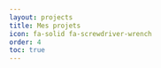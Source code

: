 ```yaml
---
layout: projects
title: Mes projets
icon: fa-solid fa-screwdriver-wrench
order: 4
toc: true
---
```

